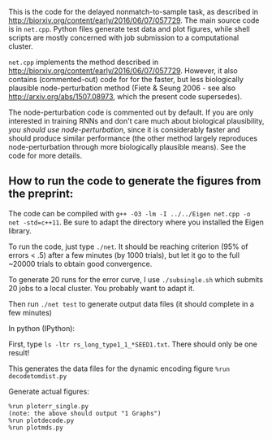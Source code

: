 This is the code for the delayed nonmatch-to-sample task, as described in http://biorxiv.org/content/early/2016/06/07/057729.
The main source code is in `net.cpp`. Python files generate test data and plot figures, while shell scripts are mostly concerned with job submission to a computational cluster.

`net.cpp` implements the method described in http://biorxiv.org/content/early/2016/06/07/057729. However, it also contains (commented-out) code for for the
faster, but less biologically plausible node-perturbation method (Fiete & Seung
2006 - see also http://arxiv.org/abs/1507.08973, which the present code supersedes).

The node-perturbation code is commented out by default. If you are only
interested in training RNNs and don't care much about biological plausibility,
*you should use node-perturbation*, since it is considerably faster and should
produce similar performance (the other method largely reproduces
node-perturbation through more biologically plausible means). See the code for more details.


## How to run the code to generate the figures from the preprint:

The code can be compiled with `g++ -O3 -lm -I ../../Eigen net.cpp -o net -std=c++11`. Be sure to adapt the directory where you installed the Eigen library.

To run the code, just type `./net`. It should be reaching criterion (95% of errors < .5) after a few minutes (by 1000 trials), but let it go to the full ~20000 trials to obtain good convergence.

To generate 20 runs for the error curve, I use `./subsingle.sh` which submits 20 jobs to a local cluster. You probably want to adapt it. 

Then run `./net test` to generate output data files (it should complete in a few minutes)

In python (IPython):

First, type `ls -ltr rs_long_type1_1_*SEED1.txt`. There should only be one result! 

This generates the data files for the dynamic encoding figure
`%run decodetomdist.py`

Generate actual figures:

````
%run ploterr_single.py  
(note: the above should output "1 Graphs")
%run plotdecode.py
%run plotmds.py
````

